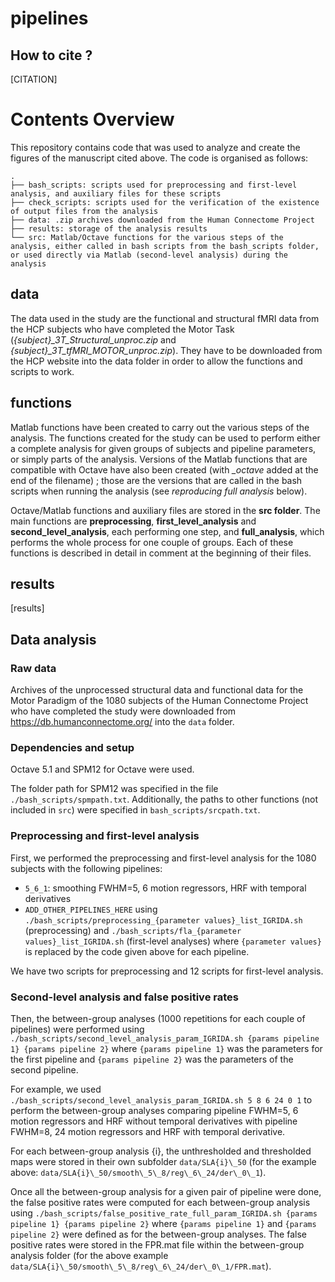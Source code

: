 # pipelines



## How to cite ?

[CITATION]

# Contents Overview
This repository contains code that was used to analyze and create the figures of the manuscript cited above. The code is organised as follows:

```
.
├── bash_scripts: scripts used for preprocessing and first-level analysis, and auxiliary files for these scripts
├── check_scripts: scripts used for the verification of the existence of output files from the analysis
├── data: .zip archives downloaded from the Human Connectome Project
├── results: storage of the analysis results
└── src: Matlab/Octave functions for the various steps of the analysis, either called in bash scripts from the bash_scripts folder, or used directly via Matlab (second-level analysis) during the analysis
```

## data

The data used in the study are the functional and structural fMRI data from the HCP subjects who have completed the Motor Task (*{subject}\_3T_Structural_unproc.zip* and *{subject}\_3T_tfMRI_MOTOR_unproc.zip*). They have to be downloaded from the HCP website into the data folder in order to allow the functions and scripts to work.

## functions

Matlab functions have been created to carry out the various steps of the analysis. The functions created for the study can be used to perform either a complete analysis for given groups of subjects and pipeline parameters, or simply parts of the analysis. Versions of the Matlab functions that are compatible with Octave have also been created (with *\_octave* added at the end of the filename) ; those are the versions that are called in the bash scripts when running the analysis (see *reproducing full analysis* below).

Octave/Matlab functions and auxiliary files are stored in the **src folder**. The main functions are **preprocessing**, **first_level_analysis** and **second_level_analysis**, each performing one step, and **full_analysis**, which performs the whole process for one couple of groups. Each of these functions is described in detail in comment at the beginning of their files.

## results

[results]

## Data analysis

### Raw data

Archives of the unprocessed structural data and functional data for the Motor Paradigm of the 1080 subjects of the Human Connectome Project who have completed the study were downloaded from https://db.humanconnectome.org/ into the `data` folder.

### Dependencies and setup
Octave 5.1 and SPM12 for Octave were used.

The folder path for SPM12 was specified in the file `./bash_scripts/spmpath.txt`. Additionally, the paths to other functions (not included in `src`) were specified in `bash_scripts/srcpath.txt`.

### Preprocessing and first-level analysis

First, we performed the preprocessing and first-level analysis for the 1080 subjects with the following pipelines:
 - `5_6_1`: smoothing FWHM=5, 6 motion regressors, HRF with temporal derivatives
 - `ADD_OTHER_PIPELINES_HERE`
using `./bash_scripts/preprocessing_{parameter values}_list_IGRIDA.sh` (preprocessing) and `./bash_scripts/fla_{parameter values}_list_IGRIDA.sh` (first-level analyses) where `{parameter values}` is replaced by the code given above for each pipeline.

We have two scripts for preprocessing and 12 scripts for first-level analysis. 

### Second-level analysis and false positive rates

Then, the between-group analyses (1000 repetitions for each couple of pipelines) were performed using `./bash_scripts/second_level_analysis_param_IGRIDA.sh {params pipeline 1} {params pipeline 2}` where `{params pipeline 1}` was the parameters for the first pipeline and `{params pipeline 2}` was the parameters of the second pipeline.

For example, we used `./bash_scripts/second_level_analysis_param_IGRIDA.sh 5 8 6 24 0 1` to perform the between-group analyses comparing pipeline FWHM=5, 6 motion regressors and HRF without temporal derivatives with pipeline FWHM=8, 24 motion regressors and HRF with temporal derivative.

For each between-group analysis {i}, the unthresholded and thresholded maps were stored in their own subfolder `data/SLA{i}\_50` (for the example above: `data/SLA{i}\_50/smooth\_5\_8/reg\_6\_24/der\_0\_1`).

Once all the between-group analysis for a given pair of pipeline were done, the false positive rates were computed for each between-group analysis using `./bash_scripts/false_positive_rate_full_param_IGRIDA.sh {params pipeline 1} {params pipeline 2}` where `{params pipeline 1}` and `{params pipeline 2}` were defined as for the between-group analyses. The false positive rates were stored in the FPR.mat file within the between-group analysis folder (for the above example `data/SLA{i}\_50/smooth\_5\_8/reg\_6\_24/der\_0\_1/FPR.mat`).
